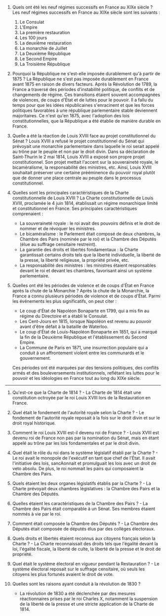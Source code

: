 1. Quels ont été les neuf régimes successifs en France au XIXe siècle ?
	Les neuf régimes successifs en France au XIXe siècle sont les suivants :
	1. Le Consulat
	2. L'Empire
	3. La première restauration
	4. Les 100 jours
	5. La deuxième restauration
	6. La monarchie de Juillet
	7. La Deuxième République
	8. Le Second Empire
	9. La Troisième République

2. Pourquoi la République ne s'est-elle imposée durablement qu'à partir de 1875 ?
	La République ne s'est pas imposée durablement en France avant 1875 en raison de divers facteurs. Après la Révolution de 1789, la France a traversé des périodes d'instabilité politique, de conflits et de changements de régime. Ces transitions étaient souvent accompagnées de violences, de coups d'État et de luttes pour le pouvoir. Il a fallu du temps pour que les idées républicaines s'enracinent et que les forces politiques favorables à une république parlementaire stable deviennent majoritaires. Ce n'est qu'en 1875, avec l'adoption des lois constitutionnelles, que la République a été établie de manière durable en France.

3. Quelle a été la réaction de Louis XVIII face au projet constitutionnel du Sénat ?
	Louis XVIII a refusé le projet constitutionnel du Sénat qui prévoyait une monarchie parlementaire dans laquelle le roi serait appelé au trône par le peuple et non par le droit divin. Dans sa déclaration de Saint-Thurin le 2 mai 1814, Louis XVIII a exposé son propre projet constitutionnel. Son projet mettait l'accent sur la souveraineté royale, le bicaméralisme, la responsabilité des ministres, etc. Ainsi, Louis XVIII souhaitait préserver une certaine prééminence du pouvoir royal plutôt que de donner une place centrale au peuple dans le processus constitutionnel.

4. Quelles sont les principales caractéristiques de la Charte constitutionnelle de Louis XVIII ?
	La Charte constitutionnelle de Louis XVIII, proclamée le 4 juin 1814, établissait un régime monarchique limité et constitutionnel en France. Ses principales caractéristiques comprenaient :
	- La souveraineté royale : le roi avait des pouvoirs définis et le droit de nommer et de révoquer les ministres.
	- Le bicaméralisme : le Parlement était composé de deux chambres, la Chambre des Pairs (nominée par le roi) et la Chambre des Députés (élue au suffrage censitaire restreint).
	- La garantie des droits et libertés fondamentaux : la Charte garantissait certains droits tels que la liberté individuelle, la liberté de la presse, la liberté religieuse, la propriété privée, etc.
	- La responsabilité des ministres : les ministres étaient responsables devant le roi et devant les chambres, favorisant ainsi un système parlementaire.

5. Quelles ont été les périodes de violence et de coups d'État en France après la chute de la Monarchie ?
	Après la chute de la Monarchie, la France a connu plusieurs périodes de violence et de coups d'État. Parmi les événements les plus significatifs, on peut citer :
	- Le coup d'État de Napoléon Bonaparte en 1799, qui a mis fin au régime du Directoire et a établi le Consulat.
	- Les Cent-Jours en 1815, lorsque Napoléon est revenu au pouvoir avant d'être défait à la bataille de Waterloo.
	- Le coup d'État de Louis-Napoléon Bonaparte en 1851, qui a marqué la fin de la Deuxième République et l'établissement du Second Empire.
	- La Commune de Paris en 1871, une insurrection populaire qui a conduit à un affrontement violent entre les communards et le gouvernement.
	
	Ces périodes ont été marquées par des tensions politiques, des conflits armés et des bouleversements institutionnels, reflétant les luttes pour le pouvoir et les idéologies en France tout au long du XIXe siècle.

---

1. Qu'est-ce que la Charte de 1814 ?
	   - La Charte de 1814 était une constitution octroyée par le roi Louis XVIII lors de la Restauration en France.

2. Quel était le fondement de l'autorité royale selon la Charte ?
	   - Le fondement de l'autorité royale reposait à la fois sur le droit divin et sur le droit royal historique.

3. Comment le roi Louis XVIII est-il devenu roi de France ?
	   - Louis XVIII est devenu roi de France non pas par la nomination du Sénat, mais en étant appelé au trône par les lois fondamentales et par le droit divin.

4. Quel était le rôle du roi dans le système législatif établi par la Charte ?
	   - Le roi avait le monopole de l'exécutif en tant que chef de l'État. Il avait l'initiative des lois, sancAonnait et promulguait les lois avec un droit de veto absolu. De plus, le roi nommait les pairs qui composaient la Chambre des Pairs.

5. Quels étaient les deux organes législatifs établis par la Charte ?
	   - La Charte prévoyait deux chambres législatives : la Chambre des Pairs et la Chambre des Députés.

6. Quelles étaient les caractéristiques de la Chambre des Pairs ?
	   - La Chambre des Pairs était comparable à un Sénat. Ses membres étaient nommés à vie par le roi.

7. Comment était composée la Chambre des Députés ?
	   - La Chambre des Députés était composée de députés élus par des collèges électoraux.

8. Quels droits et libertés étaient reconnus aux citoyens français selon la Charte ?
	   - La Charte reconnaissait des droits tels que l'égalité devant la loi, l'égalité fiscale, la liberté de culte, la liberté de la presse et le droit de propriété.

9. Quel était le système électoral en vigueur pendant la Restauration ?
	   - Le système électoral reposait sur le suffrage censitaire, où seuls les citoyens les plus fortunés avaient le droit de vote.

10. Quelles sont les raisons ayant conduit à la révolution de 1830 ?
	   - La révolution de 1830 a été déclenchée par des mesures réactionnaires prises par le roi Charles X, notamment la suspension de la liberté de la presse et une stricte application de la Charte de 1814.
